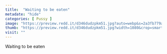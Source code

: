 ```yaml
---
title:  "Waiting to be eaten"
metadate: "hide"
categories: [ Pussy ]
image: "https://preview.redd.it/d346dudzpkm51.jpg?auto=webp&s=2a3fb779a180a8a70f158f764f76ad6f122b0a0c"
thumb: "https://preview.redd.it/d346dudzpkm51.jpg?width=1080&crop=smart&auto=webp&s=59c7d7c95afbced1944eadef800ff748563a536d"
visit: ""
---
```

Waiting to be eaten
